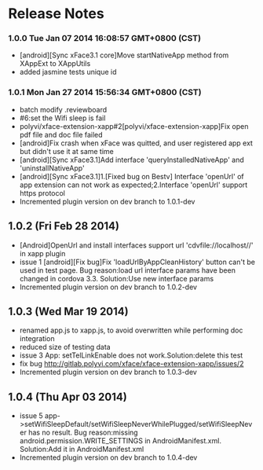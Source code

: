 <!--
#
# Copyright 2012-2013, Polyvi Inc. (http://polyvi.github.io/openxface)
# This program is distributed under the terms of the GNU General Public License.
# 
# This file is part of xFace.
# 
# xFace is free software: you can redistribute it and/or modify
# it under the terms of the GNU General Public License as published by
# the Free Software Foundation, either version 3 of the License, or
# (at your option) any later version.
# 
# xFace is distributed in the hope that it will be useful,
# but WITHOUT ANY WARRANTY; without even the implied warranty of
# MERCHANTABILITY or FITNESS FOR A PARTICULAR PURPOSE.  See the
# GNU General Public License for more details.
# 
# You should have received a copy of the GNU General Public License
# along with xFace.  If not, see <http://www.gnu.org/licenses/>.
#
-->

# Release Notes
### 1.0.0 Tue Jan 07 2014 16:08:57 GMT+0800 (CST)
 *  [android][Sync xFace3.1 core]Move startNativeApp method from XAppExt to XAppUtils
 *  added jasmine tests unique id
### 1.0.1 Mon Jan 27 2014 15:56:34 GMT+0800 (CST)
 *  batch modify .reviewboard
 *  #6:set the Wifi sleep is fail
 *  polyvi/xface-extension-xapp#2[polyvi/xface-extension-xapp]Fix open pdf file and doc file failed
 *  [android]Fix crash when xFace was quitted, and user registered app ext but didn't use it at same time
 *  [android][Sync xFace3.1]Add interface 'queryInstalledNativeApp' and 'uninstallNativeApp'
 *  [android][Sync xFace3.1]1.[Fixed bug on Bestv] Interface 'openUrl' of app extension can not work as expected;2.Interface 'openUrl' support https protocol
 *  Incremented plugin version on dev branch to 1.0.1-dev

## 1.0.2 (Fri Feb 28 2014)


 *  [Android]OpenUrl and install interfaces support url 'cdvfile://localhost/<filesystemType>/<path to file>' in xapp plugin
 *  issue 1 [android][Fix bug]Fix 'loadUrlByAppCleanHistory' button can't be used in test page. Bug reason:load url interface params have been changed in cordova 3.3. Solution:Use new interface params
 *  Incremented plugin version on dev branch to 1.0.2-dev


## 1.0.3 (Wed Mar 19 2014)


 *  renamed app.js to xapp.js, to avoid overwritten while performing doc integration
 *  reduced size of testing data
 *  issue 3 App: setTelLinkEnable does not work.Solution:delete this test
 *  fix bug http://gitlab.polyvi.com/xface/xface-extension-xapp/issues/2
 *  Incremented plugin version on dev branch to 1.0.3-dev


## 1.0.4 (Thu Apr 03 2014)


 *  issue 5 app->setWifiSleepDefault/setWifiSleepNeverWhilePlugged/setWifiSleepNever has no result. Bug reason:missing android.permission.WRITE_SETTINGS in AndroidManifest.xml. Solution:Add it in AndroidManifest.xml
 *  Incremented plugin version on dev branch to 1.0.4-dev
